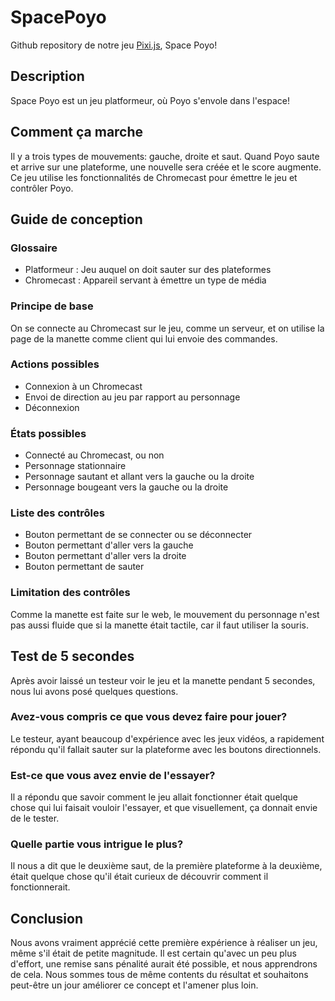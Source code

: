 # SpacePoyo
Github repository de notre jeu [Pixi.js](https://pixijs.com/), Space Poyo!

## Description
Space Poyo est un jeu platformeur, où Poyo s'envole dans l'espace!

## Comment ça marche
Il y a trois types de mouvements: gauche, droite et saut.
Quand Poyo saute et arrive sur une plateforme, une nouvelle sera créée et le score augmente.
Ce jeu utilise les fonctionnalités de Chromecast pour émettre le jeu et contrôler Poyo.

## Guide de conception
### Glossaire
- Platformeur : Jeu auquel on doit sauter sur des plateformes
- Chromecast : Appareil servant à émettre un type de média

### Principe de base
On se connecte au Chromecast sur le jeu, comme un serveur, et on utilise la page de la manette comme client qui lui envoie des commandes.

### Actions possibles
- Connexion à un Chromecast
- Envoi de direction au jeu par rapport au personnage
- Déconnexion

### États possibles
- Connecté au Chromecast, ou non
- Personnage stationnaire
- Personnage sautant et allant vers la gauche ou la droite
- Personnage bougeant vers la gauche ou la droite

### Liste des contrôles
- Bouton permettant de se connecter ou se déconnecter
- Bouton permettant d'aller vers la gauche
- Bouton permettant d'aller vers la droite
- Bouton permettant de sauter

### Limitation des contrôles
Comme la manette est faite sur le web, le mouvement du personnage n'est pas aussi fluide que si la manette était tactile, car il faut utiliser la souris.

## Test de 5 secondes
Après avoir laissé un testeur voir le jeu et la manette pendant 5 secondes, nous lui avons posé quelques questions.

### Avez-vous compris ce que vous devez faire pour jouer?
Le testeur, ayant beaucoup d'expérience avec les jeux vidéos, a rapidement répondu qu'il fallait sauter sur la plateforme avec les boutons directionnels.

### Est-ce que vous avez envie de l'essayer?
Il a répondu que savoir comment le jeu allait fonctionner était quelque chose qui lui faisait vouloir l'essayer, et que visuellement, ça donnait envie de le tester.

### Quelle partie vous intrigue le plus?
Il nous a dit que le deuxième saut, de la première plateforme à la deuxième, était quelque chose qu'il était curieux de découvrir comment il fonctionnerait.

## Conclusion
Nous avons vraiment apprécié cette première expérience à réaliser un jeu, même s'il était de petite magnitude.
Il est certain qu'avec un peu plus d'effort, une remise sans pénalité aurait été possible, et nous apprendrons de cela.
Nous sommes tous de même contents du résultat et souhaitons peut-être un jour améliorer ce concept et l'amener plus loin.
